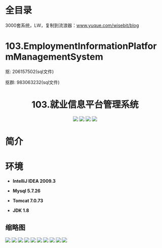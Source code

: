 # 全目录

3000套系统，LW，复制到流浪器：www.yuque.com/wisebit/blog

# 103.EmploymentInformationPlatformManagementSystem

<p>抠: 206157502(sql文件)</p>
<p>抠群: 983063232(sql文件)</p>

<p><h1 align="center">103.就业信息平台管理系统</h1></p>


<p align="center">
	<img src="https://img.shields.io/badge/jdk-1.8-orange.svg"/>
    <img src="https://img.shields.io/badge/spring-5.x-lightgrey.svg"/>
    <img src="https://img.shields.io/badge/springmvc-3.x-blue.svg"/>
    <img src="https://img.shields.io/badge/mybatis-3.x-yellow.svg"/>
</p>

# 简介



# 环境

- <b>IntelliJ IDEA 2009.3</b>

- <b>Mysql 5.7.26</b>

- <b>Tomcat 7.0.73</b>

- <b>JDK 1.8</b>




## 缩略图

![](https://bitwise.oss-cn-heyuan.aliyuncs.com/2024/9/10/66b6b9b8-977d-45dc-8896-ecf02042a4f5.png)
![](https://bitwise.oss-cn-heyuan.aliyuncs.com/2024/9/10/6ccb4bf8-3c75-40bb-a752-a5cecc52271b.png)
![](https://bitwise.oss-cn-heyuan.aliyuncs.com/2024/9/10/693c921f-1fd3-4ad6-aa8c-900d56f6a569.png)
![](https://bitwise.oss-cn-heyuan.aliyuncs.com/2024/9/10/2c23064f-c5f0-4945-ad08-1779cde0ff25.png)
![](https://bitwise.oss-cn-heyuan.aliyuncs.com/2024/9/10/2e0cc3a3-0427-416a-a459-f89741901856.png)
![](https://bitwise.oss-cn-heyuan.aliyuncs.com/2024/9/10/8f253e81-1194-42d2-b8cd-4fd452dc5322.png)
![](https://bitwise.oss-cn-heyuan.aliyuncs.com/2024/9/10/67d9956b-c67f-4c3e-a11e-124730551d97.png)
![](https://bitwise.oss-cn-heyuan.aliyuncs.com/2024/9/10/26ef1a03-6b81-4ed8-bb26-6858c2a7b558.png)
![](https://bitwise.oss-cn-heyuan.aliyuncs.com/2024/9/10/43e35423-ea8d-46a2-b373-6e12f5350cc9.png)
![](https://bitwise.oss-cn-heyuan.aliyuncs.com/2024/9/10/b3ebab0c-d6a7-452b-be3d-9509bd79e534.png)



